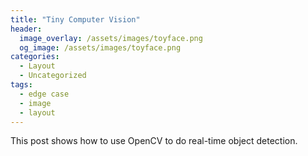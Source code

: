 ```yaml
---
title: "Tiny Computer Vision"
header:
  image_overlay: /assets/images/toyface.png
  og_image: /assets/images/toyface.png
categories:
  - Layout
  - Uncategorized
tags:
  - edge case
  - image
  - layout
---
```


This post shows how to use OpenCV to do real-time object detection.
